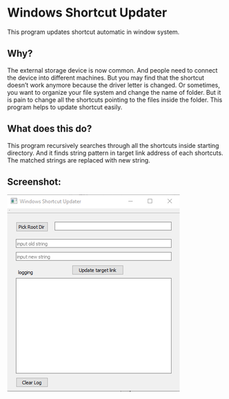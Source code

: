 # Windows Shortcut Updater #

This program updates shortcut automatic in window system. 

## Why? ##

The external storage device is now common. And people need to connect the device into different machines. But you may find that the shortcut doesn’t work anymore because the driver letter is changed. 
Or sometimes, you want to organize your file system and change the name of folder. But it is pain to change all the shortcuts pointing to the files inside the folder. 
This program helps to update shortcut easily. 

## What does this do? ##
This program recursively searches through all the shortcuts inside starting directory. And it finds string pattern in target link address of each shortcuts. The matched strings are replaced with new string. 

## Screenshot: ##

<img align="center" src="./doc/screenshot.png">


